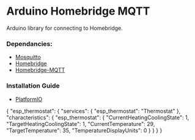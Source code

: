 # Arduino Homebridge MQTT

Arduino library for connecting to Homebridge.

### Dependancies:
* [Mosquitto](https://mosquitto.org)
* [Homebridge](https://github.com/nfarina/homebridge)
* [Homebridge-MQTT](https://github.com/cflurin/homebridge-mqtt)

### Installation Guide
* [PlatformIO](http://platformio.org/lib)

{
	"esp_thermostat": {
		"services": {
			"esp_thermostat": "Thermostat"
		},
		"characteristics": {
			"esp_thermostat": {
				"CurrentHeatingCoolingState": 1,
				"TargetHeatingCoolingState": 1,
				"CurrentTemperature": 29,
				"TargetTemperature": 35,
				"TemperatureDisplayUnits": 0
			}
		}
	}
}
